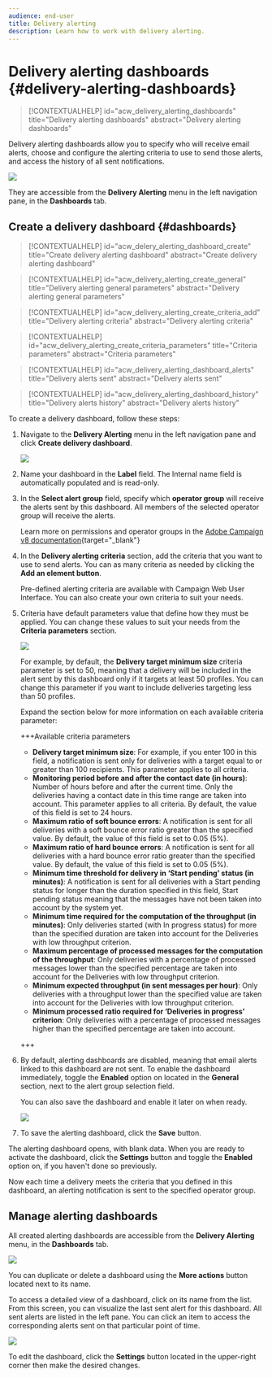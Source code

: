 ```yaml
---
audience: end-user
title: Delivery alerting
description: Learn how to work with delivery alerting.
---
```

# Delivery alerting dashboards {#delivery-alerting-dashboards}

>[!CONTEXTUALHELP]<!--OK-->
>id="acw_delivery_alerting_dashboards"
>title="Delivery alerting dashboards"
>abstract="Delivery alerting dashboards"

Delivery alerting dashboards allow you to specify who will receive email alerts, choose and configure the alerting criteria to use to send those alerts, and access the history of all sent notifications.

![](assets/alerting-dashboard-details.png)

They are accessible from the **Delivery Alerting** menu in the left navigation pane, in the **Dashboards** tab.

## Create a delivery dashboard {#dashboards}

>[!CONTEXTUALHELP]<!--OK-->
>id="acw_delery_alerting_dashboard_create"
>title="Create delivery alerting dashboard"
>abstract="Create delivery alerting dashboard"

>[!CONTEXTUALHELP]<!--OK-->
>id="acw_delivery_alerting_create_general"
>title="Delivery alerting general parameters"
>abstract="Delivery alerting general parameters"

>[!CONTEXTUALHELP]<!--OK-->
>id="acw_delivery_alerting_create_criteria_add"
>title="Delivery alerting criteria"
>abstract="Delivery alerting criteria"

>[!CONTEXTUALHELP]<!--OK-->
>id="acw_delivery_alerting_create_criteria_parameters"
>title="Criteria parameters"
>abstract="Criteria parameters"

>[!CONTEXTUALHELP]<!--OK-->
>id="acw_delivery_alerting_dashboard_alerts"
>title="Delivery alerts sent"
>abstract="Delivery alerts sent"

>[!CONTEXTUALHELP]<!--PAS VU SUR STAGE-->
>id="acw_delivery_alerting_dashboard_history"
>title="Delivery alerts history"
>abstract="Delivery alerts history"

To create a delivery dashboard, follow these steps: 

1. Navigate to the **Delivery Alerting** menu in the left navigation pane and click **Create delivery dashboard**.

    ![](assets/alerting-dashboard.png)

1. Name your dashboard in the **Label** field. The Internal name field is automatically populated and is read-only.

1. In the **Select alert group** field, specify which **operator group** will receive the alerts sent by this dashboard. All members of the selected operator group will receive the alerts.

    Learn more on permissions and operator groups in the [Adobe Campaign v8 documentation](https://experienceleague.adobe.com/en/docs/campaign/campaign-v8/admin/permissions/gs-permissions){target="_blank"}

1. In the **Delivery alerting criteria** section, add the criteria that you want to use to send alerts. You can as many criteria as needed by clicking the **Add an element button**.

    Pre-defined alerting criteria are available with Campaign Web User Interface. You can also create your own criteria to suit your needs.

1. Criteria have default parameters value that define how they must be applied. You can change these values to suit your needs from the **Criteria parameters** section. 

    ![](assets/alerting-criteria-parameters.png)

    For example, by default, the **Delivery target minimum size** criteria parameter is set to 50, meaning that a delivery will be included in the alert sent by this dashboard only if it targets at least 50 profiles. You can change this parameter if you want to include deliveries targeting less than 50 profiles.
    
    Expand the section below for more information on each available criteria parameter:

    +++Available criteria parameters

    * **Delivery target minimum size**: For example, if you enter 100 in this field, a notification is sent only for deliveries with a target equal to or greater than 100 recipients. This parameter applies to all criteria.
    * **Monitoring period before and after the contact date (in hours)**: Number of hours before and after the current time. Only the deliveries having a contact date in this time range are taken into account. This parameter applies to all criteria. By default, the value of this field is set to 24 hours.
    * **Maximum ratio of soft bounce errors**: A notification is sent for all deliveries with a soft bounce error ratio greater than the specified value. By default, the value of this field is set to 0.05 (5%).
    * **Maximum ratio of hard bounce errors**: A notification is sent for all deliveries with a hard bounce error ratio greater than the specified value. By default, the value of this field is set to 0.05 (5%).
    * **Minimum time threshold for delivery in ‘Start pending’ status (in minutes)**: A notification is sent for all deliveries with a Start pending status for longer than the duration specified in this field, Start pending status meaning that the messages have not been taken into account by the system yet.
    * **Minimum time required for the computation of the throughput (in minutes)**: Only deliveries started (with In progress status) for more than the specified duration are taken into account for the Deliveries with low throughput criterion.
    * **Maximum percentage of processed messages for the computation of the throughput**: Only deliveries with a percentage of processed messages lower than the specified percentage are taken into account for the Deliveries with low throughput criterion.
    * **Minimum expected throughput (in sent messages per hour)**: Only deliveries with a throughput lower than the specified value are taken into account for the Deliveries with low throughput criterion.
    * **Minimum processed ratio required for ‘Deliveries in progress’ criterion**: Only deliveries with a percentage of processed messages higher than the specified percentage are taken into account.

    +++

1. By default, alerting dashboards are disabled, meaning that email alerts linked to this dashboard are not sent. To enable the dashboard immediately, toggle the **Enabled** option on located in the **General** section, next to the alert group selection field.

    You can also save the dashboard and enable it later on when ready.

    ![](assets/alerting-dashboard-enable.png)

1. To save the alerting dashboard, click the **Save** button.

The alerting dashboard opens, with blank data. When you are ready to activate the dashboard, click the **Settings** button and toggle the **Enabled** option on, if you haven't done so previously.

Now each time a delivery meets the criteria that you defined in this dashboard, an alerting notification is sent to the specified operator group.

## Manage alerting dashboards

All created alerting dashboards are accessible from the **Delivery Alerting** menu, in the **Dashboards** tab.

![](assets/alerting-dashboard-list.png)

You can duplicate or delete a dashboard using the **More actions** button located next to its name. 

To access a detailed view of a dashboard, click on its name from the list. From this screen, you can visualize the last sent alert for this dashboard. All sent alerts are listed in the left pane. You can click an item to access the corresponding alerts sent on that particular point of time.

![](assets/alerting-dashboard-details.png)

To edit the dashboard, click the **Settings** button located in the upper-right corner then make the desired changes.
